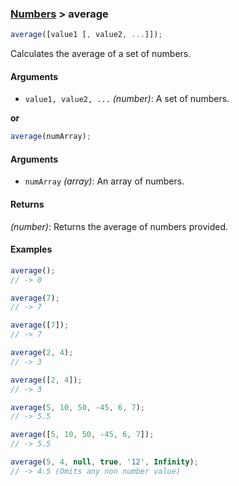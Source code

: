 ### [Numbers](../) > average

```js
average([value1 [, value2, ...]]);
```

Calculates the average of a set of numbers.

#### Arguments

- `value1, value2, ...` _(number)_: A set of numbers.

**or**

```js
average(numArray);
```

#### Arguments

- `numArray` _(array)_: An array of numbers.

#### Returns

_(number)_: Returns the average of numbers provided.

#### Examples
```js
average();
// -> 0

average(7);
// -> 7

average([7]);
// -> 7

average(2, 4);
// -> 3

average([2, 4]);
// -> 3

average(5, 10, 50, -45, 6, 7);
// -> 5.5

average([5, 10, 50, -45, 6, 7]);
// -> 5.5

average(5, 4, null, true, '12', Infinity);
// -> 4.5 (Omits any non number value)
```
